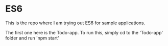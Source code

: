 # ES6

This is the repo where I am trying out ES6 for sample applications.

The first one here is the Todo-app. To run this, simply cd to the 'Todo-app' folder and run 'npm start'